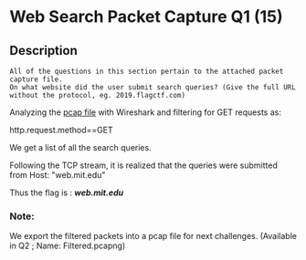# Web Search Packet Capture Q1 (15)

## Description
```
All of the questions in this section pertain to the attached packet capture file.
On what website did the user submit search queries? (Give the full URL without the protocol, eg. 2019.flagctf.com)
```



Analyzing the [pcap file](https://github.com/CrystalSage/flagctf-writeups_2019/blob/master/Network%20Traffic%20Analysis%20and%20Log%20Analysis/Web%20Search%20Packet%20Capture%20Q1/WebSearchingFlagCTF2019.pcapng) with Wireshark and filtering for GET requests as:
  <p>http.request.method==GET</p>
We get a list of all the search queries. 

Following the TCP stream, it is realized that the queries were submitted from Host: "web.mit.edu"

Thus the flag is :
**_web.mit.edu_**

### Note:

We export the filtered packets into a pcap file for next challenges. (Available in Q2 ; Name: Filtered.pcapng)

